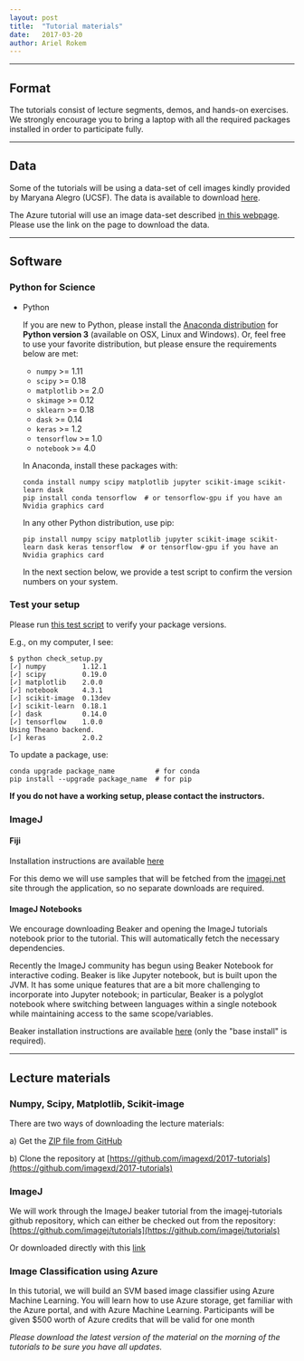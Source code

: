 ```yaml
---
layout: post
title:  "Tutorial materials"
date:   2017-03-20
author: Ariel Rokem
---
```


---
## Format

The tutorials consist of lecture segments, demos, and hands-on
exercises.  We strongly encourage you to bring a laptop with all the
required packages installed in order to participate fully.

---
## Data

Some of the tutorials will be using a data-set of cell images kindly provided by
Maryana Alegro (UCSF). The data is available to download
[here]({{site.baseurl}}/assets/cells.tar.gz).

The Azure tutorial will use an image data-set described
[in this webpage](https://dani-lbnl.github.io/ImageXD_2017/). Please use the
link on the page to download the data.

---
## Software

### Python for Science

- Python

  If you are new to Python, please install the
  [Anaconda distribution](https://www.continuum.io/downloads) for
  **Python version 3** (available on OSX, Linux and Windows).
  Or, feel free to use your favorite distribution, but
  please ensure the requirements below are met:

  - `numpy` >= 1.11
  - `scipy` >= 0.18
  - `matplotlib` >= 2.0
  - `skimage` >= 0.12
  - `sklearn` >= 0.18
  - `dask` >= 0.14
  - `keras` >= 1.2
  - `tensorflow` >= 1.0
  - `notebook` >= 4.0

  In Anaconda, install these packages with:

  ```
  conda install numpy scipy matplotlib jupyter scikit-image scikit-learn dask
  pip install conda tensorflow  # or tensorflow-gpu if you have an Nvidia graphics card
  ```

  In any other Python distribution, use pip:

  ```
  pip install numpy scipy matplotlib jupyter scikit-image scikit-learn dask keras tensorflow  # or tensorflow-gpu if you have an Nvidia graphics card
  ```

  In the next section below, we provide a test script to confirm the
  version numbers on your system.

### Test your setup

Please run
[this test script](https://raw.githubusercontent.com/imagexd/2017-tutorials/master/check_setup.py)
to verify your package versions.

E.g., on my computer, I see:

```
$ python check_setup.py
[✓] numpy         1.12.1
[✓] scipy         0.19.0
[✓] matplotlib    2.0.0
[✓] notebook      4.3.1
[✓] scikit-image  0.13dev
[✓] scikit-learn  0.18.1
[✓] dask          0.14.0
[✓] tensorflow    1.0.0
Using Theano backend.
[✓] keras         2.0.2
```

To update a package, use:

```
conda upgrade package_name          # for conda
pip install --upgrade package_name  # for pip
```

**If you do not have a working setup, please contact the instructors.**

### ImageJ

#### Fiji

Installation instructions are available [here](http://fiji.sc/#download)

For this demo we will use samples that will be fetched from the [imagej.net](imagej.net) site through the application, so no separate downloads are required.

#### ImageJ Notebooks

We encourage downloading Beaker and opening the ImageJ tutorials notebook prior to the tutorial. This will automatically fetch the necessary dependencies.

Recently the ImageJ community has begun using Beaker Notebook for interactive coding. Beaker is like Jupyter notebook, but is built upon the JVM. It has some unique features that are a bit more challenging to incorporate into Jupyter notebook; in particular, Beaker is a polyglot notebook where switching between languages within a single notebook while maintaining access to the same scope/variables.

Beaker installation instructions are available [here](http://beakernotebook.com/getting-started?scroll) (only the "base install" is required).

---
## Lecture materials

### Numpy, Scipy, Matplotlib, Scikit-image
There are two ways of downloading the lecture materials:

a) Get the [ZIP file from GitHub](https://github.com/imagexd/2017-tutorials/archive/master.zip)

b) Clone the repository at
   [https://github.com/imagexd/2017-tutorials](https://github.com/imagexd/2017-tutorials)


### ImageJ
We will work through the ImageJ beaker tutorial from the imagej-tutorials github repository, which can either be checked out from the repository:
[https://github.com/imagej/tutorials](https://github.com/imagej/tutorials)

Or downloaded directly with this [link](https://github.com/imagej/tutorials/raw/master/ImageJ%20Tutorials%20and%20Demo.bkr)

### Image Classification using Azure

In this tutorial, we will build an SVM based image classifier using Azure
Machine Learning. You will learn how to use Azure storage, get familiar with the
Azure portal, and with Azure Machine Learning. Participants will be given $500
worth of Azure credits that will be valid for one month



*Please download the latest version of the material on the morning of the
tutorials to be sure you have all updates.*
